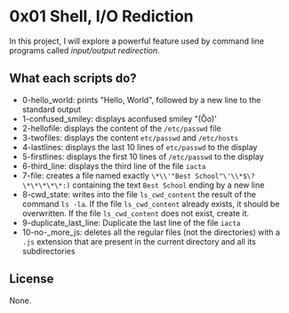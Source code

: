 # 0x01 Shell, I/O Rediction

In this project, I will explore a powerful feature used by command line programs called _input/output redirection_.


## What each scripts do?

* 0-hello_world: prints "Hello, World", followed by a new line to the standard output
* 1-confused_smiley:  displays aconfused smiley "(Ôo)'
* 2-hellofile: displays the content of the `/etc/passwd` file
* 3-twofiles: displays the content `etc/passwd` and `/etc/hosts`
* 4-lastlines: displays the last 10 lines of `etc/passwd` to the display
* 5-firstlines: displays the first 10 lines of `/etc/passwd` to the display 
* 6-third_line: displays the third line of the file `iacta`
* 7-file:  creates a file named exactly `\*\\'"Best School"\'\\*$\?\*\*\*\*\*:)` containing the text `Best School` ending by a new line
* 8-cwd_state: writes into the file `ls_cwd_content` the result of the command `ls -la`. If the file `ls_cwd_content` already exists, it should be overwritten. If the file `ls_cwd_content` does not exist, create it.
* 9-duplicate_last_line: Duplicate the last line of the file `iacta`
* 10-no-_more_js: deletes all the regular files (not the directories) with a `.js` extension that are present in the current directory and all its subdirectories

## License
None.
